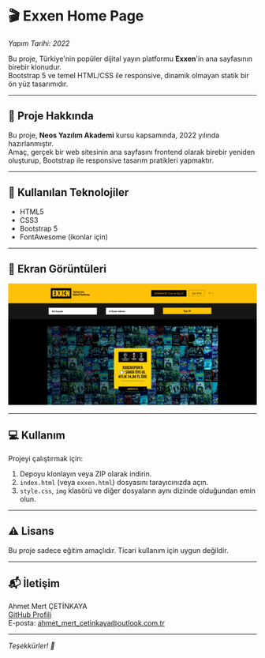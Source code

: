 # 🎬 Exxen Home Page  
*Yapım Tarihi: 2022*

Bu proje, Türkiye'nin popüler dijital yayın platformu **Exxen**'in ana sayfasının birebir klonudur.  
Bootstrap 5 ve temel HTML/CSS ile responsive, dinamik olmayan statik bir ön yüz tasarımıdır.

---

## 📝 Proje Hakkında

Bu proje, **Neos Yazılım Akademi** kursu kapsamında, 2022 yılında hazırlanmıştır.  
Amaç, gerçek bir web sitesinin ana sayfasını frontend olarak birebir yeniden oluşturup, Bootstrap ile responsive tasarım pratikleri yapmaktır.

---

## 🚀 Kullanılan Teknolojiler

- HTML5  
- CSS3  
- Bootstrap 5  
- FontAwesome (ikonlar için)

---

## 📸 Ekran Görüntüleri

![Ekran Görüntüsü 1](ss/exxen-homepage.png)  
 

---

## 💻 Kullanım

Projeyi çalıştırmak için:

1. Depoyu klonlayın veya ZIP olarak indirin.  
2. `index.html` (veya `exxen.html`) dosyasını tarayıcınızda açın.  
3. `style.css`, `img` klasörü ve diğer dosyaların aynı dizinde olduğundan emin olun.  

---

## ⚠️ Lisans

Bu proje sadece eğitim amaçlıdır. Ticari kullanım için uygun değildir.

---

## 📬 İletişim

Ahmet Mert ÇETİNKAYA  
[GitHub Profili](https://github.com/ahmet-mert-cetinkaya)  
E-posta: ahmet_mert_cetinkaya@outlook.com.tr

---

*Teşekkürler! 🙌*
